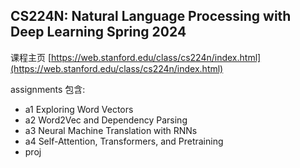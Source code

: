 ## CS224N: Natural Language Processing with Deep Learning Spring 2024

课程主页 [https://web.stanford.edu/class/cs224n/index.html](https://web.stanford.edu/class/cs224n/index.html)

assignments 包含:
- a1 Exploring Word Vectors <br>
- a2 Word2Vec and Dependency Parsing <br>
- a3 Neural Machine Translation with RNNs <br>
- a4 Self-Attention, Transformers, and Pretraining <br>
- proj <br>


